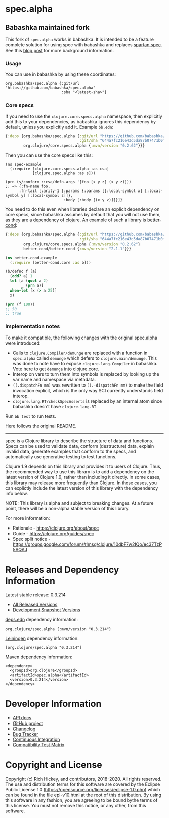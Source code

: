 spec.alpha
========================================

## Babashka maintained fork

This fork of `spec.alpha` works in babashka. It is intended to be a feature
complete solution for using spec with babashka and replaces
[spartan.spec](https://github.com/borkdude/spartan.spec). See this [blog
post](https://blog.michielborkent.nl/using-clojure-spec-alpha-with-babashka.html)
for more background information.

### Usage

You can use in babashka by using these coordinates:

```
org.babashka/spec.alpha {:git/url "https://github.com/babashka/spec.alpha"
                         :sha "<latest-sha>"}
```

### Core specs

If you need to use the `clojure.core.specs.alpha` namespace, then explicitly add
this to your dependencies, as babashka ignores this dependency by default,
unless you explicitly add it. Example `bb.edn`:


``` clojure
{:deps {org.babashka/spec.alpha {:git/url "https://github.com/babashka/spec.alpha"
                                 :git/sha "644a7fc216e43d5da87b07471b0f87d874107d1a"}
        org.clojure/core.specs.alpha {:mvn/version "0.2.62"}}}
```

Then you can use the core specs like this:

```
(ns spec-example
  (:require [clojure.core.specs.alpha :as csa]
            [clojure.spec.alpha :as s]))

(prn (s/conform ::csa/defn-args '[foo [x y z] (x y z)]))
;; => {:fn-name foo,
      :fn-tail [:arity-1 {:params {:params [[:local-symbol x] [:local-symbol y] [:local-symbol z]]},
                          :body [:body [(x y z)]]}]}
```

You need to do this even when libraries declare an explicit dependency on core
specs, since babashka assumes by default that you will not use them, as they are
a dependency of clojure. An example of such a library is
[better-cond](https://github.com/Engelberg/better-cond):

``` clojure
{:deps {org.babashka/spec.alpha {:git/url "https://github.com/babashka/spec.alpha"
                                 :git/sha "644a7fc216e43d5da87b07471b0f87d874107d1a"}
        org.clojure/core.specs.alpha {:mvn/version "0.2.62"}
        better-cond/better-cond {:mvn/version "2.1.1"}}}
```

``` clojure
(ns better-cond-example
  (:require [better-cond.core :as b]))

(b/defnc f [a]
  (odd? a) 1
  let [a (quot a 2)
       _ (prn a)]
  when-let [x (> a 25)]
  x)

(prn (f 100))
;; 50
;; true
```

### Implementation notes

To make it compatible, the following changes with the original spec.alpha were
introduced:

- Calls to `clojure.Compiler/demunge` are replaced with a function in
  `spec.alpha` called `demunge` which defers to `clojure.main/demunge`. This was
  done to note have to expose `clojure.lang.Compiler` in babashka. Vote
  [here](https://ask.clojure.org/index.php/11371/consider-adding-demunge-into-clojure-core)
  to get `demunge` into clojure.core.
- Interop on vars to turn them into symbols is replaced by
  looking up the var name and namespace via metadata.
- `((.dispatchFn mm)` was rewritten to `((.-dispatchFn mm)` to make the field
  invocation explicit, which is the only way SCI currently understands field
  interop.
- `clojure.lang.RT/checkSpecAsserts` is replaced by an internal atom since babashka doesn't have `clojure.lang.RT`


Run `bb test` to run tests.

Here follows the original README.

<hr>

spec is a Clojure library to describe the structure of data and functions. Specs can be used to validate data, conform (destructure) data, explain invalid data, generate examples that conform to the specs, and automatically use generative testing to test functions.

Clojure 1.9 depends on this library and provides it to users of Clojure. Thus, the recommended way to use this library is to add a dependency on the latest version of Clojure 1.9, rather than including it directly. In some cases, this library may release more frequently than Clojure. In those cases, you can explictly include the latest version of this library with the dependency info below.

NOTE: This library is alpha and subject to breaking changes. At a future point, there will be a non-alpha stable version of this library.

For more information:

* Rationale - https://clojure.org/about/spec
* Guide - https://clojure.org/guides/spec
* Spec split notice - https://groups.google.com/forum/#!msg/clojure/10dbF7w2IQo/ec37TzP5AQAJ

Releases and Dependency Information
========================================

Latest stable release: 0.3.214

* [All Released Versions](https://search.maven.org/#search%7Cgav%7C1%7Cg%3A%22org.clojure%22%20AND%20a%3A%22spec.alpha%22)
* [Development Snapshot Versions](https://oss.sonatype.org/index.html#nexus-search;gav~org.clojure~spec.alpha~~~)

[deps.edn](https://clojure.org/guides/deps_and_cli) dependency information:

    org.clojure/spec.alpha {:mvn/version "0.3.214"}

[Leiningen](https://github.com/technomancy/leiningen) dependency information:

    [org.clojure/spec.alpha "0.3.214"]

[Maven](https://maven.apache.org/) dependency information:

    <dependency>
      <groupId>org.clojure</groupId>
      <artifactId>spec.alpha</artifactId>
      <version>0.3.214</version>
    </dependency>

Developer Information
========================================

* [API docs](https://clojure.github.io/spec.alpha/)
* [GitHub project](https://github.com/clojure/spec.alpha)
* [Changelog](https://github.com/clojure/spec.alpha/blob/master/CHANGES.md)
* [Bug Tracker](https://clojure.atlassian.net/browse/CLJ)
* [Continuous Integration](https://build.clojure.org/job/spec.alpha/)
* [Compatibility Test Matrix](https://build.clojure.org/job/spec.alpha-test-matrix/)

Copyright and License
========================================

Copyright (c) Rich Hickey, and contributors, 2018-2020. All rights reserved.  The use and distribution terms for this software are covered by the Eclipse Public License 1.0 (https://opensource.org/licenses/eclipse-1.0.php) which can be found in the file epl-v10.html at the root of this distribution. By using this software in any fashion, you are agreeing to be bound bythe terms of this license.  You must not remove this notice, or any other, from this software.
